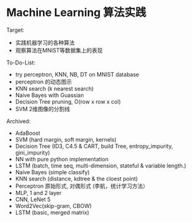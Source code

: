 # Machine Learning 算法实践

Target:
- 实践机器学习的各种算法
- 观察算法在MNIST等数据集上的表现

To-Do-List:
- try perceptron, KNN, NB, DT on MNIST database
- perceptron 的动态图示
- KNN search (k nearest search)
- Naive Bayes with Guassian
- Decision Tree pruning, O(row x row x col)
- SVM 2维图像的分割线


Archived:

- AdaBoost
- SVM (hard margin, soft margin, kernels)
- Decision Tree (ID3, C4.5 & CART, build Tree, entropy_impurity, gini_impurity)
- NN with pure python implementation
- LSTM (batch, time seq, multi-dimension, stateful & variable length.)
- Naive Bayes (simple classify)
- KNN search (distance, kdtree & the cloest point)
- Perceptron 原始形式, 对偶形式 (李航，统计学习方法）
- MLP, 1 and 2 layer
- CNN, LeNet 5
- Word2Vec(skip-gram, CBOW)
- LSTM (basic, merged matrix)

